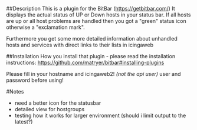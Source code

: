 ##Description
This is a plugin for the BitBar (https://getbitbar.com/)
It displays the actual status of UP or Down hosts in your status bar.
If all hosts are up or all host problems are handled then you got a "green" status icon otherwise a "exclamation mark". 

Furthermore you get some more detailed information about unhandled hosts and services with direct links to their lists in icingaweb

##Installation
How you install that plugin - please read the installation instructions: https://github.com/matryer/bitbar#installing-plugins

Please fill in your hostname and icingaweb2! *(not the api user)*  user and password before using!

#Notes
- need a better icon for the statusbar
- detailed view for hostgroups
- testing how it works for larger environment (should i limit output to the latest?)

